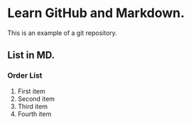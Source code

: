 # Learn GitHub and Markdown.
This is an example of a git repository.

## List in MD.

### Order List

1. First item
2. Second item
3. Third item
4. Fourth item

